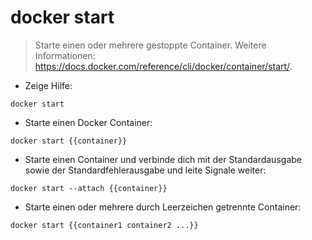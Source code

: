 # docker start

> Starte einen oder mehrere gestoppte Container.
> Weitere Informationen: <https://docs.docker.com/reference/cli/docker/container/start/>.

- Zeige Hilfe:

`docker start`

- Starte einen Docker Container:

`docker start {{container}}`

- Starte einen Container und verbinde dich mit der Standardausgabe sowie der Standardfehlerausgabe und leite Signale weiter:

`docker start --attach {{container}}`

- Starte einen oder mehrere durch Leerzeichen getrennte Container:

`docker start {{container1 container2 ...}}`
